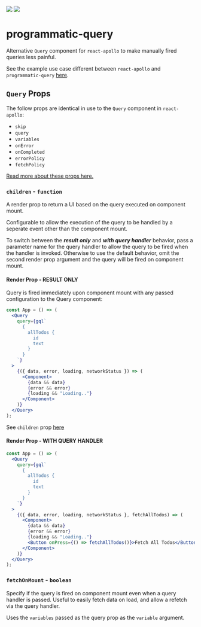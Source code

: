 ![](https://img.shields.io/npm/v/programmatic-query.svg?colorB=%232ecc71)
![](https://img.shields.io/bundlephobia/min/programmatic-query.svg?colorB=%233498db)

# programmatic-query

Alternative `Query` component for `react-apollo` to make manually fired queries less painful.

See the example use case different between `react-apollo` and `programmatic-query` [here](https://github.com/isaiahgrey93/programmatic-query/blob/master/example/src/App.tsx).

## `Query` Props

The follow props are identical in use to the `Query` component in `react-apollo`:

- `skip`
- `query`
- `variables`
- `onError`
- `onCompleted`
- `errorPolicy`
- `fetchPolicy`

[Read more about these props here.](https://www.apollographql.com/docs/react/essentials/queries.html#props)

### `children` - `function`

A render prop to return a UI based on the query executed on component mount.

Configurable to allow the execution of the query to be handled by a seperate event other than the component mount.

To switch between the **_result only_** and **_with query handler_** behavior, pass a parameter name for the query handler to allow the query to be fired when the handler is invoked. Otherwise to use the default behavior, omit the second render prop argument and the query will be fired on component mount.

#### Render Prop - **RESULT ONLY**

Query is fired immediately upon component mount with any passed configuration to the Query component:

```jsx
const App = () => (
  <Query
    query={gql`
      {
        allTodos {
          id
          text
        }
      }
    `}
  >
    {({ data, error, loading, networkStatus }) => (
      <Component>
        {data && data}
        {error && error}
        {loading && "Loading.."}
      </Component>
    )}
  </Query>
);
```

See `children` prop [here](https://www.apollographql.com/docs/react/api/react-apollo.html#query-props)

#### Render Prop - **WITH QUERY HANDLER**

```jsx
const App = () => (
  <Query
    query={gql`
      {
        allTodos {
          id
          text
        }
      }
    `}
  >
    {({ data, error, loading, networkStatus }, fetchAllTodos) => (
      <Component>
        {data && data}
        {error && error}
        {loading && "Loading.."}
        <Button onPress={() => fetchAllTodos()}>Fetch All Todos</Button>
      </Component>
    )}
  </Query>
);
```

### `fetchOnMount` - `boolean`

Specify if the query is fired on component mount even when a query handler is passed.
Useful to easily fetch data on load, and allow a refetch via the query handler.

Uses the `variables` passed as the query prop as the `variable` argument.
